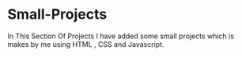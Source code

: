 # Small-Projects
In This Section Of Projects I have added some small projects which is makes by me using HTML , CSS and Javascript.
